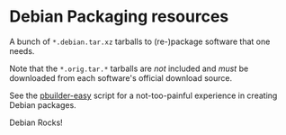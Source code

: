 Debian Packaging resources
==========================

A bunch of `*.debian.tar.xz` tarballs to (re-)package software that one needs.

Note that the `*.orig.tar.*` tarballs are _not_ included and _must_ be downloaded from each
software's official download source.

See the [pbuilder-easy](https://github.com/cedric-dufour/scriptisms/blob/master/system/pbuilder-easy)
script for a not-too-painful experience in creating Debian packages.

Debian Rocks!

